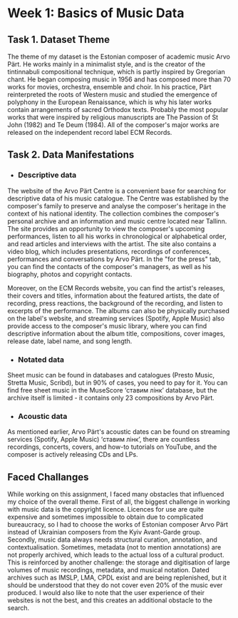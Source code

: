 # Week 1: Basics of Music Data

## Task 1. Dataset Theme 



The theme of my dataset is the Estonian composer of academic music Arvo Pärt. He works mainly in a minimalist style, and is the creator of the tintinnabuli compositional technique, which is partly inspired by Gregorian chant. He began composing music in 1956 and has composed more than 70 works for movies, orchestra, ensemble and choir. In his practice, Pärt reinterpreted the roots of Western music and studied the emergence of polyphony in the European Renaissance, which is why his later works contain arrangements of sacred Orthodox texts. Probably the most popular works that were inspired by religious manuscripts are The Passion of St John (1982) and Te Deum (1984). All of the composer's major works are released on the independent record label ECM Records.

## Task 2. Data Manifestations

- ### Descriptive data

The website of the Arvo Pärt Centre is a convenient base for searching for descriptive data of his music catalogue. The Centre was established by the composer's family to preserve and analyse the composer's heritage in the context of his national identity. The collection combines the composer's personal archive and an information and music centre located near Tallinn. The site provides an opportunity to view the composer's upcoming performances, listen to all his works in chronological or alphabetical order, and read articles and interviews with the artist. The site also contains a video blog, which includes presentations, recordings of conferences, performances and conversations by Arvo Pärt. In the "for the press" tab, you can find the contacts of the composer's managers, as well as his biography, photos and copyright contacts.  

Moreover, on the ECM Records website, you can find the artist's releases, their covers and titles, information about the featured artists, the date of recording, press reactions, the background of the recording, and listen to excerpts of the performance. The albums can also be physically purchased on the label's website, and streaming services (Spotify, Apple Music) also provide access to the composer's music library, where you can find descriptive information about the album title, compositions, cover images, release date, label name, and song length.  


- ### Notated data

Sheet music can be found in databases and catalogues (Presto Music, Stretta Music, Scribd), but in 90% of cases, you need to pay for it. You can find free sheet music in the MuseScore ‘ставим лінк’ database, but the archive itself is limited - it contains only 23 compositions by Arvo Pärt.

- ### Acoustic data

As mentioned earlier, Arvo Pärt's acoustic dates can be found on streaming services (Spotify, Apple Music) ‘ставим лінк’, there are countless recordings, concerts, covers, and how-to tutorials on YouTube, and the composer is actively releasing CDs and LPs.   



## Faced Challanges

While working on this assignment, I faced many obstacles that influenced my choice of the overall theme. First of all, the biggest challenge in working with music data is the copyright licence. Licences for use are quite expensive and sometimes impossible to obtain due to complicated bureaucracy, so I had to choose the works of Estonian composer Arvo Pärt instead of Ukrainian composers from the Kyiv Avant-Garde group. Secondly, music data always needs structural curation, annotation, and contextualisation. Sometimes, metadata (not to mention annotations) are not properly archived, which leads to the actual loss of a cultural product. This is reinforced by another challenge: the storage and digitisation of large volumes of music recordings, metadata, and musical notation. Dated archives such as IMSLP, LMA, CPDL exist and are being replenished, but it should be understood that they do not cover even 20% of the music ever produced. I would also like to note that the user experience of their websites is not the best, and this creates an additional obstacle to the search.



